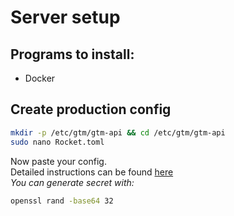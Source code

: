 # Server setup

## Programs to install:
- Docker

## Create production config
```bash
mkdir -p /etc/gtm/gtm-api && cd /etc/gtm/gtm-api
sudo nano Rocket.toml
```
Now paste your config.  
Detailed instructions can be found [here](https://rocket.rs/v0.4/guide/configuration/)  
_You can generate secret with:_
```bash
openssl rand -base64 32
```
